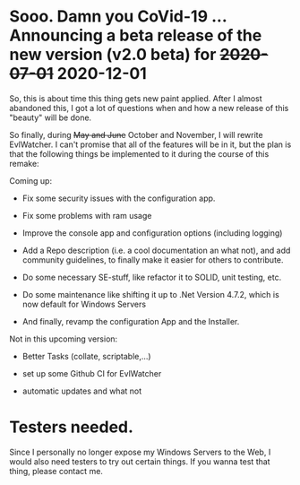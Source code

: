 # Sooo. Damn you CoVid-19 ... Announcing a beta release of the new version (v2.0 beta) for ~~2020-07-01~~ 2020-12-01

So, this is about time this thing gets new paint applied.
After I almost abandoned this, I got a lot of questions when and how a new release of this "beauty" will be done.

So finally, during ~~May and June~~ October and November, I will rewrite EvlWatcher. I can't promise that all of the features will be in it, but the plan is that the following things be implemented to it during the course of this remake:

Coming up:

- Fix some security issues with the configuration app. 

- Fix some problems with ram usage

- Improve the console app and configuration options (including logging)

- Add a Repo description (i.e. a cool documentation an what not), and add community guidelines, to finally make it easier for others to contribute. 

- Do some necessary SE-stuff, like refactor it to SOLID, unit testing, etc.

- Do some maintenance like shifting it up to .Net Version 4.7.2, which is now default for Windows Servers

- And finally, revamp the configuration App and the Installer.

Not in this upcoming version:

- Better Tasks (collate, scriptable,...)

- set up some Github CI for EvlWatcher

- automatic updates and what not

# Testers needed.

Since I personally no longer expose my Windows Servers to the Web, I would also need testers to try out certain things.
If you wanna test that thing, please contact me.

